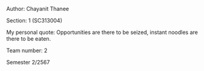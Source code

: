 Author: Chayanit Thanee

Section: 1 (SC313004)

My personal quote: Opportunities are there to be seized, instant noodles are there to be eaten.

Team number: 2

Semester 2/2567
